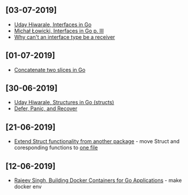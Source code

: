 ## [03-07-2019]

* [Uday Hiwarale, Interfaces in Go](https://medium.com/rungo/interfaces-in-go-ab1601159b3a)
* [Michał Łowicki, Interfaces in Go p. III](https://medium.com/golangspec/interfaces-in-go-part-iii-61f5e7c52fb5)
* [Why can't an interface type be a receiver](https://grokbase.com/t/gg/golang-nuts/1522thp49e/go-nuts-why-cant-an-interface-type-be-a-receiver)

## [01-07-2019]

* [Concatenate two slices in Go](https://stackoverflow.com/questions/16248241/concatenate-two-slices-in-go)

## [30-06-2019]

* [Uday Hiwarale, Structures in Go (structs)](https://medium.com/rungo/structures-in-go-76377cc106a2) 
* [Defer, Panic, and Recover](https://blog.golang.org/defer-panic-and-recover)

## [21-06-2019]

* [Extend Struct functionality from another package](https://stackoverflow.com/a/43507669/1584408) - move Struct and coresponding functions to [one file](/list/main.go)

## [12-06-2019]

* [Rajeev Singh, Building Docker Containers for Go Applications](https://www.callicoder.com/docker-golang-image-container-example/) - make docker env